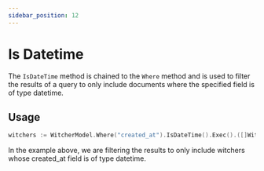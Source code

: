 ```yaml
---
sidebar_position: 12
---
```


# Is Datetime

The `IsDateTime` method is chained to the `Where` method and is used to filter the results of a query to only include documents where the specified field is of type datetime.

## Usage

```go
witchers := WitcherModel.Where("created_at").IsDateTime().Exec().([]Witcher)
```

In the example above, we are filtering the results to only include witchers whose created_at field is of type datetime.
